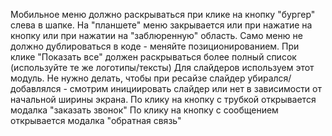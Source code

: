 Мобильное меню должно раскрываться при клике на кнопку "бургер" слева в шапке. На "планшете" меню закрывается или при нажатие на кнопку или при нажатии на "заблюренную" область.
Само меню не должно дублироваться в коде - меняйте позиционированием.
При клике "Показать все" должен раскрываться более полный список (используйте те же логотипы/тексты)
Для слайдеров используем этот модуль. Не нужно делать, чтобы при ресайзе слайдер убирался/добавлялся - смотрим инициировать слайдер или нет в зависимости от начальной ширины экрана.
По клику на кнопку с трубкой открывается модалка "заказать звонок"
По клику на кнопку с сообщением открывается модалка "обратная связь"
